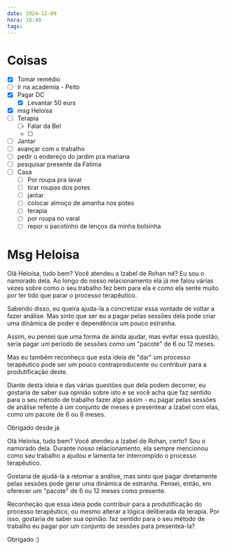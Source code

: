 ```yaml
---
date: 2024-12-09
hora: 10:49
tags:
---
```





# Coisas

- [x] Tomar remédio
- [ ] Ir na academia - Peito
- [x] Pagar DC
	- [x] Levantar 50 eurs
- [x] msg Heloísa
- [ ] Terapia 
	- [ ] Falar da Bel
	- [ ] 
- [ ] Jantar
- [ ] avançar com o trabalho
- [ ] pedir o endereço do jardim pra mariana
- [ ] pesquisar presente da Fátima
- [ ] Casa
	- [ ] Por roupa pra lavar
	- [ ] tirar roupas dos potes 
	- [ ] jantar
	- [ ] colocar almoço de amanha nos potes
	- [ ] terapia
	- [ ] por roupa no varal
	- [ ] repor o pacotinho de lenços da minha bolsinha

# Msg Heloisa
Olá Heloísa, tudo bem?
Você atendeu a Izabel de Rohan né?
Eu sou o namorado dela. Ao longo do nosso relacionamento ela já me falou várias vezes sobre como o seu trabalho fez bem para ela e como ela sente muito por ter tido que parar o processo terapêutico. 

Sabendo disso, eu queira ajuda-la a concretizar essa vontade de voltar a fazer análise. Mas sinto que ser eu a pagar pelas sessões dela pode criar uma dinâmica de poder e dependência um pouco estranha. 

Assim, eu pensei que uma forma de ainda ajudar, mas evitar essa questão, seria pagar um período de sessões como um "pacote" de 6 ou 12 meses. 

Mas eu também reconheço que esta ideia de "dar" um processo terapêutico pode ser um pouco contraproducente ou contribuir para a produtificação deste. 

Diante desta ideia e das várias questões que dela podem decorrer, eu gostaria de saber sua opinião sobre isto e se você acha que faz sentido para o seu método de trabalho fazer algo assim - eu pagar pelas sessões de análise refente à um conjunto de meses e presentear a Izabel com elas, como um pacote de 6 ou 8 meses.

Obrigado desde já


Olá Heloísa, tudo bem?
Você atendeu a Izabel de Rohan, certo?
Sou o namorado dela. Durante nosso relacionamento, ela sempre mencionou como seu trabalho a ajudou e lamenta ter interrompido o processo terapêutico.

Gostaria de ajudá-la a retomar a análise, mas sinto que pagar diretamente pelas sessões pode gerar uma dinâmica de estranha. Pensei, então, em oferecer um "pacote" de 6 ou 12 meses como presente.

Reconheção que essa ideia pode contribuir para a produtificação do processo terapêutico, ou mesmo alterar a lógica deliberada da terapia. Por isso, gostaria de saber sua opinião: faz sentido para o seu método de trabalho eu pagar por um conjunto de sessões para presenteá-la?

Obrigado :)


